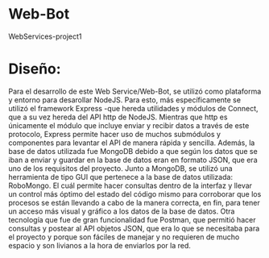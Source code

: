 # Web-Bot
WebServices-project1

# Diseño:
Para el desarrollo de este Web Service/Web-Bot, se utilizó como plataforma y entorno para desarollar NodeJS. Para esto, más específicamente se utilizó el framework Express -que hereda utilidades y módulos de Connect, que a su vez hereda del API http de NodeJS. Mientras que http es únicamente el módulo que incluye enviar y recibir datos a través de este protocolo, Express permite hacer uso de muchos submódulos y componentes para levantar el API de manera rápida y sencilla.
 Además, la base de datos utilizada fue MongoDB debido a que según los datos que se iban a enviar y guardar en la base de datos eran en formato JSON, que era uno de los requisitos del proyecto. Junto a MongoDB, se utilizó una herramienta de tipo GUI que pertenece a la base de datos utilizada: RoboMongo. El cuál permite hacer consultas dentro de la interfaz y llevar un control más óptimo del estado del código mismo para corroborar que los procesos se están llevando a cabo de la manera correcta, en fin, para tener un acceso más visual y gráfico a los datos de la base de datos. 
Otra tecnología que fue de gran funcionalidad fue Postman, que permitió hacer consultas y postear al API objetos JSON, que era lo que se necesitaba para el proyecto y porque son fáciles de manejar y no requieren de mucho espacio y son livianos a la hora de enviarlos por la red.
